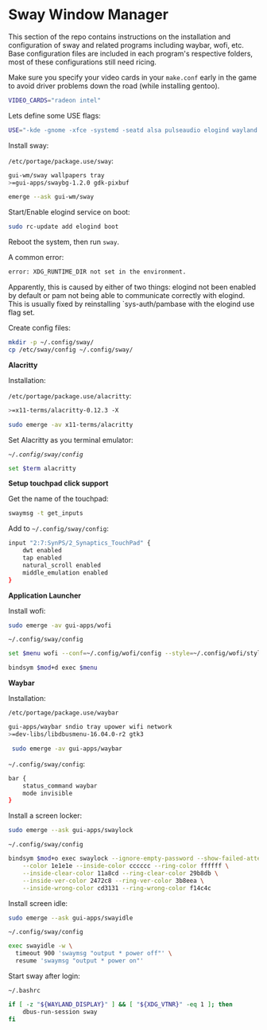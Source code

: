 # Sway Window Manager

This section of the repo contains instructions on the installation and configuration of sway and related programs including waybar, wofi, etc.  Base configuration files are included in each program's respective folders, most of these configurations still need ricing.

Make sure you specify your video cards in your `make.conf` early in the game to avoid driver problems down the road (while installing gentoo).

```bash
VIDEO_CARDS="radeon intel"
```

Lets define some USE flags:

```bash
USE="-kde -gnome -xfce -systemd -seatd alsa pulseaudio elogind wayland X"
```

Install sway:

`/etc/portage/package.use/sway`:
```bash
gui-wm/sway wallpapers tray
>=gui-apps/swaybg-1.2.0 gdk-pixbuf
```
```bash
emerge --ask gui-wm/sway
```
Start/Enable elogind service on boot:

```bash
sudo rc-update add elogind boot
```

Reboot the system, then run `sway`.

A common error:

```bash
error: XDG_RUNTIME_DIR not set in the environment.
```

Apparently, this is caused by either of two things: elogind not been enabled by default or  pam not being able to communicate correctly with elogind. This is usually fixed by reinstalling `sys-auth/pambase with the elogind use flag set.

Create config files:

```bash
mkdir -p ~/.config/sway/
cp /etc/sway/config ~/.config/sway/ 
```

**Alacritty**

Installation:

`/etc/portage/package.use/alacritty`:

```bash
>=x11-terms/alacritty-0.12.3 -X
```
```bash
sudo emerge -av x11-terms/alacritty
```

Set Alacritty as you terminal emulator:

*`~/.config/sway/config`*

```bash
set $term alacritty
```

**Setup touchpad click support**

Get the name of the touchpad:

```bash
swaymsg -t get_inputs
```
Add to `~/.config/sway/config`:

```bash
input "2:7:SynPS/2_Synaptics_TouchPad" {
	dwt enabled
	tap enabled
	natural_scroll enabled
	middle_emulation enabled
}
```

**Application Launcher**

Install wofi:

```bash
sudo emerge -av gui-apps/wofi
```

`~/.config/sway/config`
```bash
set $menu wofi --conf=~/.config/wofi/config --style=~/.config/wofi/style.css

bindsym $mod+d exec $menu
```

**Waybar**

Installation:

`/etc/portage/package.use/waybar`
```bash
gui-apps/waybar sndio tray upower wifi network
>=dev-libs/libdbusmenu-16.04.0-r2 gtk3
```
```bash
 sudo emerge -av gui-apps/waybar
```

`~/.config/sway/config`:
```bash
bar {
	status_command waybar
	mode invisible
}
```

Install a screen locker:

```bash
sudo emerge --ask gui-apps/swaylock
```

`~/.config/sway/config`

```bash
bindsym $mod+o exec swaylock --ignore-empty-password --show-failed-attempts \
    --color 1e1e1e --inside-color cccccc --ring-color ffffff \
    --inside-clear-color 11a8cd --ring-clear-color 29b8db \
    --inside-ver-color 2472c8 --ring-ver-color 3b8eea \
    --inside-wrong-color cd3131 --ring-wrong-color f14c4c
```

Install screen idle:

```bash
sudo emerge --ask gui-apps/swayidle
```

`~/.config/sway/config`
```bash
exec swayidle -w \
  timeout 900 'swaymsg "output * power off"' \
  resume 'swaymsg "output * power on"'
```

Start sway after login:

`~/.bashrc`
```bash
if [ -z "${WAYLAND_DISPLAY}" ] && [ "${XDG_VTNR}" -eq 1 ]; then
    dbus-run-session sway
fi
```

